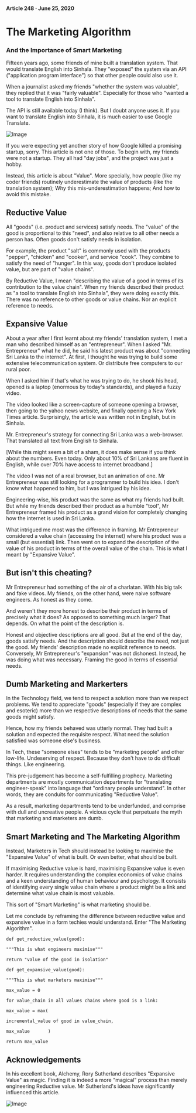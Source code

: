 #### Article 248 · June 25, 2020

# The Marketing Algorithm

### And the Importance of Smart Marketing

Fifteen years ago, some friends of mine built a translation system. That would translate English into Sinhala. They "exposed" the system via an API ("application program interface") so that other people could also use it.

When a journalist asked my friends "whether the system was valuable", they replied that it was "fairly valuable". Especially for those who "wanted a tool to translate English into Sinhala".

The API is still available today (I think). But I doubt anyone uses it. If you want to translate English into Sinhala, it is much easier to use Google Translate.

![Image](https://cdn-images-1.medium.com/max/800/1*zMX19zF_8t5-ruR1ASK4wQ.png)

If you were expecting yet another story of how Google killed a promising startup, sorry. This article is not one of those. To begin with, my friends were not a startup. They all had "day jobs", and the project was just a hobby.

Instead, this article is about "Value". More specially, how people (like my coder friends) routinely underestimate the value of products (like the translation system); Why this mis-underestimation happens; And how to avoid this mistake.

## Reductive Value

All "goods" (i.e. product and services) satisfy needs. The "value" of the good is proportional to this "need", and also relative to all other needs a person has. Often goods don't satisfy needs in isolation.

For example, the product "salt" is commonly used with the products "pepper", "chicken" and "cooker", and service "cook". They combine to satisfy the need of "hunger". In this way, goods don't produce isolated value, but are part of "value chains".

By Reductive Value, I mean "describing the value of a good in terms of its contribution to the value chain". When my friends described their product as "a tool to translate English into Sinhala", they were doing exactly this. There was no reference to other goods or value chains. Nor an explicit reference to needs.

## Expansive Value

About a year after I first learnt about my friends' translation system, I met a man who described himself as an "entrepreneur". When I asked "Mr. Entrepreneur" what he did, he said his latest product was about "connecting Sri Lanka to the internet". At first, I thought he was trying to build some extensive telecommunication system. Or distribute free computers to our rural poor.

When I asked him if that's what he was trying to do, he shook his head, opened is a laptop (enormous by today's standards), and played a fuzzy video.

The video looked like a screen-capture of someone opening a browser, then going to the yahoo news website, and finally opening a New York Times article. Surprisingly, the article was written not in English, but in Sinhala.

Mr. Entrepreneur's strategy for connecting Sri Lanka was a web-browser. That translated all text from English to Sinhala.

[While this might seem a bit of a sham, it does make sense if you think about the numbers. Even today. Only about 10% of Sri Lankans are fluent in English, while over 70% have access to internet broadband.]

The video I was not of a real browser, but an animation of one. Mr Entrepreneur was still looking for a programmer to build his idea. I don't know what happened to him, but I was intrigued by his idea.

Engineering-wise, his product was the same as what my friends had built. But while my friends described their product as a humble "tool", Mr Entrepreneur framed his product as a grand vision for completely changing how the internet is used in Sri Lanka.

What intrigued me most was the difference in framing. Mr Entrepreneur considered a value chain (accessing the internet) where his product was a small (but essential) link. Then went on to expand the description of the value of his product in terms of the overall value of the chain. This is what I meant by "Expansive Value".

## But isn't this cheating?

Mr Entrepreneur had something of the air of a charlatan. With his big talk and fake videos. My friends, on the other hand, were naive software engineers. As honest as they come.

And weren't they more honest to describe their product in terms of precisely what it does? As opposed to something much larger? That depends. On what the point of the description is.

Honest and objective descriptions are all good. But at the end of the day, goods satisfy needs. And the description should describe the need, not just the good. My friends' description made no explicit reference to needs. Conversely, Mr Entrepreneur's "expansion" was not dishonest. Instead, he was doing what was necessary. Framing the good in terms of essential needs.

## Dumb Marketing and Markerters

In the Technology field, we tend to respect a solution more than we respect problems. We tend to appreciate "goods" (especially if they are complex and esoteric) more than we respective descriptions of needs that the same goods might satisfy.

Hence, how my friends behaved was utterly normal. They had built a solution and expected the requisite respect. What need the solution satisfied was someone else's business.

In Tech, these "someone elses" tends to be "marketing people" and other low-life. Undeserving of respect. Because they don't have to do difficult things. Like engineering.

This pre-judgement has become a self-fulfilling prophecy. Marketing departments are mostly communication departments for "translating engineer-speak" into language that "ordinary people understand". In other words, they are conduits for communicating "Reductive Value".

As a result, marketing departments tend to be underfunded, and comprise with dull and uncreative people. A vicious cycle that perpetuate the myth that marketing and marketers are dumb.

## Smart Marketing and The Marketing Algorithm

Instead, Marketers in Tech should instead be looking to maximise the "Expansive Value" of what is built. Or even better, what should be built.

If maximising Reductive value is hard, maximising Expansive value is even harder. It requires understanding the complex economics of value chains and a keen understanding of human behaviour and psychology. It consists of identifying every single value chain where a product might be a link and determine what value chain is most valuable.

This sort of "Smart Marketing" is what marketing should be.

Let me conclude by reframing the difference between reductive value and expansive value in a form techies would understand. Enter "The Marketing Algorithm".

```
def get_reductive_value(good):
```

```
"""This is what engineers maximise"""
```

```
return "value of the good in isolation"
```

```
def get_expansive_value(good):
```

```
"""This is what marketers maximise"""
```

```
max_value = 0
```

```
for value_chain in all values chains where good is a link:
```

```
max_value = max(
```

```
incremental_value of good in value_chain,
```

```
max_value       )
```

```
return max_value
```

## Acknowledgements

In his excellent book, Alchemy, Rory Sutherland describes "Expansive Value" as magic. Finding it is indeed a more "magical" process than merely engineering Reductive value. Mr Sutherland's ideas have significantly influenced this article.

![Image](https://cdn-images-1.medium.com/max/800/1*qWVfe61Ocvv7QdnoJhYSuQ.jpeg)